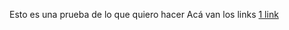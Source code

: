 Esto es una prueba de lo que quiero hacer 
Acá van los links
[1 link](https://www.youtube.com/watch?v=_Kqtj14rxes)